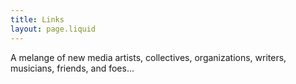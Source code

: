 ```yaml
---
title: Links
layout: page.liquid
---
```


A melange of new media artists, collectives, organizations, writers, musicians, friends, and foes...
